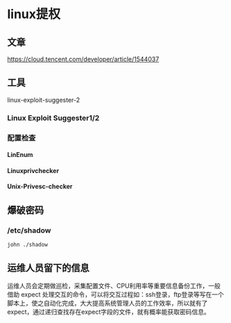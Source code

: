 # linux提权

## 文章

 https://cloud.tencent.com/developer/article/1544037 



## 工具



linux-exploit-suggester-2

### Linux Exploit Suggester1/2

### 配置检查

#### LinEnum



#### Linuxprivchecker





#### Unix-Privesc-checker



## 爆破密码

### /etc/shadow

```
john ./shadow
```



## 运维人员留下的信息

运维人员会定期做巡检，采集配置文件、CPU利用率等重要信息备份工作，一般借助 expect 处理交互的命令，可以将交互过程如：ssh登录，ftp登录等写在一个脚本上，使之自动化完成，大大提高系统管理人员的工作效率，所以就有了expect，通过递归查找存在expect字段的文件，就有概率能获取密码信息。